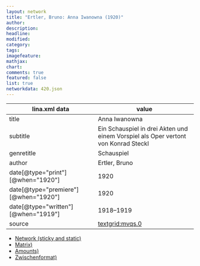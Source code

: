 ```yaml
---
layout: network
title: "Ertler, Bruno: Anna Iwanowna (1920)"
author:
description:
headline:
modified:
category:
tags:
imagefeature: 
mathjax: 
chart: 
comments: true
featured: false
list: true
networkdata: 420.json
---
```

lina.xml data  | value
------------- | -------------
title|Anna Iwanowna
subtitle|Ein Schauspiel in drei Akten und einem Vorspiel als Oper vertont von Konrad Steckl
genretitle|Schauspiel
author|Ertler, Bruno
date[@type="print"][@when="1920"]|1920
date[@type="premiere"][@when="1920"]|1920
date[@type="written"][@when="1919"]|1918–1919
source|[textgrid:mvqs.0](https://textgridlab.org/1.0/tgcrud-public/rest/textgrid:mvqs.0/data)



* [Network (sticky and static)](/linas/network420)
* [Matrix)](/linas/matrix420)
* [Amounts)](/linas/amount420)
* [Zwischenformat)](/linas/lina420 )
